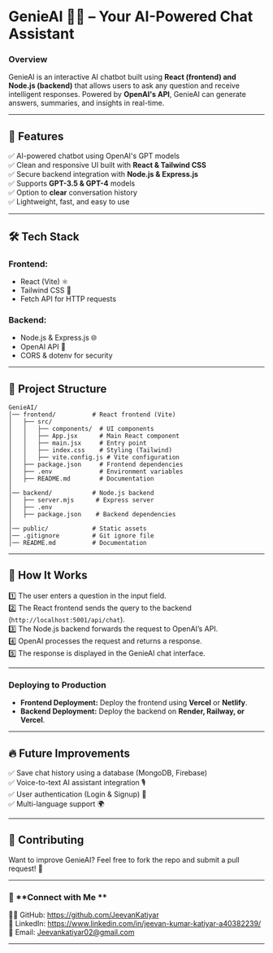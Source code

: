 
# **GenieAI 🧞‍♂️ – Your AI-Powered Chat Assistant**  

### **Overview**  
GenieAI is an interactive AI chatbot built using **React (frontend) and Node.js (backend)** that allows users to ask any question and receive intelligent responses. Powered by **OpenAI's API**, GenieAI can generate answers, summaries, and insights in real-time.

---

## 🚀 **Features**  
✅ AI-powered chatbot using OpenAI's GPT models  
✅ Clean and responsive UI built with **React & Tailwind CSS**  
✅ Secure backend integration with **Node.js & Express.js**  
✅ Supports **GPT-3.5 & GPT-4** models  
✅ Option to **clear** conversation history  
✅ Lightweight, fast, and easy to use  

---

## 🛠️ **Tech Stack**  

### **Frontend:**  
- React (Vite) ⚛️  
- Tailwind CSS 🎨  
- Fetch API for HTTP requests  

### **Backend:**  
- Node.js & Express.js 🌐  
- OpenAI API 🤖  
- CORS & dotenv for security  

---

## 📂 **Project Structure**  

```
GenieAI/
│── frontend/          # React frontend (Vite)
│   ├── src/
│   │   ├── components/  # UI components
│   │   ├── App.jsx      # Main React component
│   │   ├── main.jsx     # Entry point
│   │   ├── index.css    # Styling (Tailwind)
│   │   ├── vite.config.js # Vite configuration
│   ├── package.json     # Frontend dependencies
│   ├── .env             # Environment variables
│   ├── README.md        # Documentation
│
│── backend/           # Node.js backend
│   ├── server.mjs      # Express server
│   ├── .env            
│   ├── package.json    # Backend dependencies
│
│── public/            # Static assets
│── .gitignore         # Git ignore file
│── README.md          # Documentation
```

---
## 🎯 **How It Works**  

1️⃣ The user enters a question in the input field.  
2️⃣ The React frontend sends the query to the backend (`http://localhost:5001/api/chat`).  
3️⃣ The Node.js backend forwards the request to OpenAI’s API.  
4️⃣ OpenAI processes the request and returns a response.  
5️⃣ The response is displayed in the GenieAI chat interface.  

---


### **Deploying to Production**  
- **Frontend Deployment:** Deploy the frontend using **Vercel** or **Netlify**.  
- **Backend Deployment:** Deploy the backend on **Render, Railway, or Vercel**.  

---

## 🔥 **Future Improvements**  
✅ Save chat history using a database (MongoDB, Firebase)  
✅ Voice-to-text AI assistant integration 🎙️  
✅ User authentication (Login & Signup) 🔐  
✅ Multi-language support 🌍  

---

## 🎉 **Contributing**  
Want to improve GenieAI? Feel free to fork the repo and submit a pull request! 🚀  

---

### 🔗 **Connect with Me **  
👨‍💻 GitHub: https://github.com/JeevanKatiyar  
💬 LinkedIn: https://www.linkedin.com/in/jeevan-kumar-katiyar-a40382239/ 
📧 Email: Jeevankatiyar02@gmail.com

---
